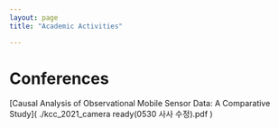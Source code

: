 ```yaml
---
layout: page
title: "Academic Activities"

---
```


# Conferences
[Causal Analysis of Observational Mobile Sensor Data: A Comparative Study]( ./kcc_2021_camera ready(0530 사사 수정).pdf )
